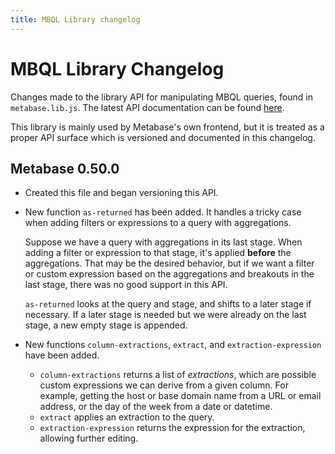 ```yaml
---
title: MBQL Library changelog
---
```


# MBQL Library Changelog

Changes made to the library API for manipulating MBQL queries, found in `metabase.lib.js`. The latest API documentation
can be found [here](https://metabase-dev-docs.github.io/metabase/metabase.lib.js.html).

This library is mainly used by Metabase's own frontend, but it is treated as a proper API surface which is versioned
and documented in this changelog.

## Metabase 0.50.0

- Created this file and began versioning this API.
- New function `as-returned` has been added. It handles a tricky case when adding filters or expressions to a query
  with aggregations.

  Suppose we have a query with aggregations in its last stage. When adding a filter or expression to that stage, it's
  applied **before** the aggregations. That may be the desired behavior, but if we want a filter or custom expression
  based on the aggregations and breakouts in the last stage, there was no good support in this API.

  `as-returned` looks at the query and stage, and shifts to a later stage if necessary. If a later stage is needed but
  we were already on the last stage, a new empty stage is appended.

- New functions `column-extractions`, `extract`, and `extraction-expression` have been added.
  - `column-extractions` returns a list of _extractions_, which are possible custom expressions we can derive from a
    given column. For example, getting the host or base domain name from a URL or email address, or the day of the week
    from a date or datetime.
  - `extract` applies an extraction to the query.
  - `extraction-expression` returns the expression for the extraction, allowing further editing.
